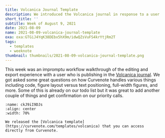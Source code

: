 ```yaml
---
title: Volcanica Journal Template
description: We introduced the Volcanica journal in response to a user request.
short_title: ''
subtitle: Week of August 9, 2021
date: 2021-08-09
name: 2021-08-09-volcanica-journal-template
oxa: oxa:GTGiJ4YqK38DEbx5hX9m/idwQZsVuFS4krYtjRm2T
tags:
  - templates
  - weeknote
thumbnail: thumbnails/2021-08-09-volcanica-journal-template.png
---
```


This week was an impromptu workflow walkthrough of the editing and export experience with a user who is publishing in the [Volcanica journal](https://curvenote.com/templates/volcanica). We got asked some great questions on how Curvenote handles various things including code, figure layout versus text positioning, full-width figures, and more. Some of this is already on our todo list but it was great to add another couple of things and get confirmation on our priority calls.

```{figure} images/GTGiJ4YqK38DEbx5hX9m-Hi8wIbQ7gpsgMKpfGbMU-v1.png
:name: ckJ9iI9DJs
:align: center
:width: 70%

We released the [Volcanica template](https://curvenote.com/templates/volcanica) that you can access directly from Curvenote.
```
